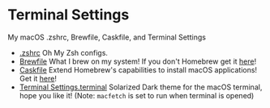 # Terminal Settings

My macOS .zshrc, Brewfile, Caskfile, and Terminal Settings

- [.zshrc](https://github.com/AnthonyVadala/Terminal_Settings/blob/main/Terminal/.zshrc) Oh My Zsh configs.
- [Brewfile](https://github.com/AnthonyVadala/Terminal_Settings/blob/main/Terminal/Brewfile) What I brew on my system! If you don't Homebrew get it [here](https://brew.sh/)!
- [Caskfile](https://github.com/AnthonyVadala/Terminal_Settings/blob/main/Terminal/Caskfile) Extend Homebrew's capabilities to install macOS applications! Get it [here](https://github.com/Homebrew/homebrew-cask)!
- [Terminal Settings.terminal](https://github.com/AnthonyVadala/Terminal_Settings/blob/main/Terminal/Terminal%20Settings.terminal) Solarized Dark theme for the macOS terminal, hope you like it! (Note: `macfetch` is set to run when terminal is opened)
